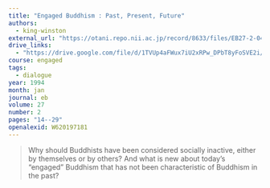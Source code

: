 ```yaml
---
title: "Engaged Buddhism : Past, Present, Future"
authors:
  - king-winston
external_url: "https://otani.repo.nii.ac.jp/record/8633/files/EB27-2-04.pdf"
drive_links:
  - "https://drive.google.com/file/d/1TVUp4aFWux7iU2xRPw_DPbT8yFoSVE2i/view?usp=drivesdk"
course: engaged
tags:
  - dialogue
year: 1994
month: jan
journal: eb
volume: 27
number: 2
pages: "14--29"
openalexid: W620197181
---
```


> Why should Buddhists have been considered socially inactive, either by themselves or by others?
And what is new about today’s “engaged” Buddhism that has not been characteristic of Buddhism in the past?
